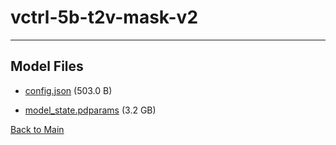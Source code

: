
# vctrl-5b-t2v-mask-v2
---



## Model Files

- [config.json](https://paddlenlp.bj.bcebos.com/models/community/paddlemix/vctrl-5b-t2v-mask-v2/config.json) (503.0 B)

- [model_state.pdparams](https://paddlenlp.bj.bcebos.com/models/community/paddlemix/vctrl-5b-t2v-mask-v2/model_state.pdparams) (3.2 GB)


[Back to Main](../../)